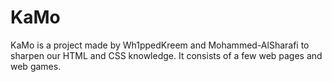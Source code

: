 # KaMo
KaMo is a project made by Wh1ppedKreem and Mohammed-AlSharafi to sharpen our HTML and CSS knowledge.
It consists of a few web pages and web games.

